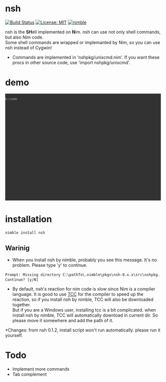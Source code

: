 # nsh
[![Build Status](https://travis-ci.org/gmshiba/nsh.svg?branch=master)](https://travis-ci.org/gmshiba/nsh)
[![License: MIT](https://img.shields.io/badge/License-MIT-yellow.svg)](https://opensource.org/licenses/MIT)
[![nimble](https://raw.githubusercontent.com/yglukhov/nimble-tag/master/nimble.png)](https://github.com/yglukhov/nimble-tag)

nsh is the **SH**ell implemented on **N**im.
nsh can use not only shell commands, but also Nim code.  
Some shell commands are wrapped or implemanted by Nim,
so you can use nsh instead of Cygwin!


* Commands are implemented in 'nshpkg/unixcmd.nim'.
If you want these procs in other source code, use 'import nshpkg/unixcmd'.

# demo

![demo](demo/nshdemo.gif)

# installation

```
nimble install nsh
```

## Warinig

* When you install nsh by nimble, probably you see this message. It's no problem. Please type 'y' to continue.

```
Prompt: Missing directory C:\pathTo\.nimble\pkgs\nsh-0.x.x\src\nshpkg. Continue? [y/N]
```


* By default, nsh's reaction for nim code is slow since Nim is a compiler language.
It is good to use [TCC](https://bellard.org/tcc/) for the compiler to speed up the reaction, so if you install nsh by nimble, TCC will also be downloaded together.  
But if you are a Windows user, installing tcc is a bit complicated. when install nsh by nimble, TCC will automatically download in current dir. So please move it somewhere and add the path of it.

*Changes: from nsh 0.1.2, install script won't run automatically. please run it yourself.

# Todo

* Implement more commands
* Tab complement
